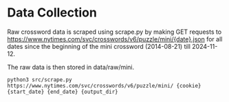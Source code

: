# Data Collection
Raw crossword data is scraped using scrape.py by making GET requests to https://www.nytimes.com/svc/crosswords/v6/puzzle/mini/{date}.json for all dates since the beginning of the mini crossword (2014-08-21) till 2024-11-12.

The raw data is then stored in data/raw/mini.

`python3 src/scrape.py https://www.nytimes.com/svc/crosswords/v6/puzzle/mini/ {cookie} {start_date} {end_date} {output_dir}`
